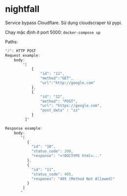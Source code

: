 # nightfall
Service bypass Cloudflare. Sử dụng cloudscraper từ pypi.

Chạy mặc định ở port 5000:
`docker-compose up`

Paths:
```javascript
"/": HTTP POST
Request example:
    body:
        "[
            {
                "id": "11",
                "method":"GET",
                "url":"http://google.com"
            },
            {
                "id": "12",
                "method": "POST",
                "url": "https://google.com",
                "post_data" : "zz"
            }
         ]"

Response example:
    body:
       "[
          {
            "id": "10",
            "status_code": 200,
            "response": "<!DOCTYPE html>..."
          },
          {
            "id": "11",
            "status_code": 405,
            "respones": "405 (Method Not Allowed)"
          }
        ]
       " 
```